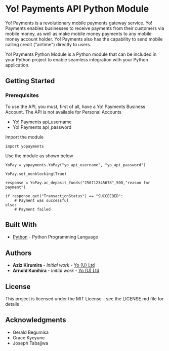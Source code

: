 # Yo! Payments API Python Module

Yo! Payments is a revolutionary mobile payments gateway service. Yo! Payments enables businesses to receive payments from their customers via mobile money, as well as make mobile money payments to any mobile money account holder. Yo! Payments also has the capability to send mobile calling credit ("airtime") directly to users.

Yo! Payments Python Module is a Python module that can be included in your Python project to enable seamless integration with your Python application.

## Getting Started

### Prerequisites

To use the API, you must, first of all, have a Yo! Payments Business Account. The API is not available for Personal Accounts

* Yo! Payments api_username
* Yo! Payments api_password

Import the module

```
import yopayments
```

Use the module as shown below

```
YoPay = yopayments.YoPay("yo_api_username", "yo_api_password")

YoPay.set_nonblocking(True)

response = YoPay.ac_deposit_funds("256712345678",500,"reason for payment")

if response.get("TransactionStatus") == "SUCCEEDED":
	# Payment was successful
else:
	# Payment failed
```


## Built With

 * [Python](https://www.python.org/) - Python Programming Language

## Authors

* **Aziz Kirumira** - *Initial work* - [Yo (U) Ltd](https://github.com/YO-Uganda)
* **Arnold Kunihira** - *Initial work* - [Yo (U) Ltd](https://github.com/YO-Uganda)


## License

This project is licensed under the MIT License - see the LICENSE.md file for details

## Acknowledgments

* Gerald Begumisa
* Grace Kyeyune
* Joseph Tabajjwa
